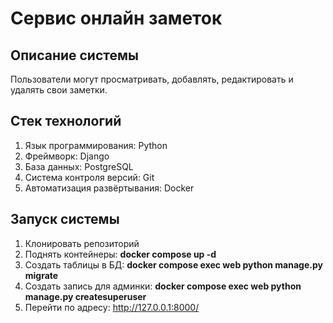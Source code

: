 # Сервис онлайн заметок

## Описание системы
Пользователи могут просматривать, добавлять, редактировать и удалять свои заметки.

## Стек технологий
1. Язык программирования: Python
2. Фреймворк: Django
3. База данных: PostgreSQL
4. Система контроля версий: Git
5. Автоматизация развёртывания: Docker

## Запуск системы
1. Клонировать репозиторий
2. Поднять контейнеры: **docker compose up -d**
3. Создать таблицы в БД: **docker compose exec web python manage.py migrate**
4. Создать запись для админки: **docker compose exec web python manage.py createsuperuser**
5. Перейти по адресу: http://127.0.0.1:8000/